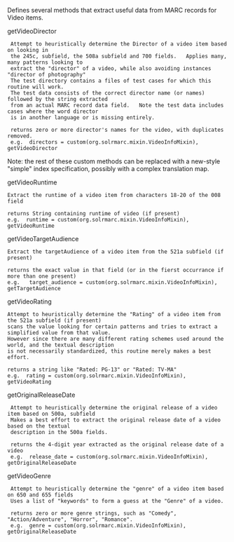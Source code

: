 Defines several methods that extract useful data from MARC records for Video items.

getVideoDirector

     Attempt to heuristically determine the Director of a video item based on looking in 
     the 245c, subfield, the 508a subfield and 700 fields.   Applies many, many patterns looking to 
     extract the "director" of a video, while also avoiding instances "director of photography"
     The test directory contains a files of test cases for which this routine will work.
     The test data consists of the correct director name (or names) followed by the string extracted 
     from an actual MARC record data field.   Note the test data includes cases where the word director
     is in another language or is missing entirely.
     
     returns zero or more director's names for the video, with duplicates removed.
     e.g.  directors = custom(org.solrmarc.mixin.VideoInfoMixin), getVideoDirector
     
     
Note: the rest of these custom methods can be replaced with a new-style "simple" index specification, 
possibly with a complex translation map.

getVideoRuntime

    Extract the runtime of a video item from characters 18-20 of the 008 field
    
    returns String containing runtime of video (if present)
    e.g.  runtime = custom(org.solrmarc.mixin.VideoInfoMixin), getVideoRuntime
    
getVideoTargetAudience

    Extract the targetAudience of a video item from the 521a subfield (if present)
    
    returns the exact value in that field (or in the fierst occurrance if more than one present)
    e.g.   target_audience = custom(org.solrmarc.mixin.VideoInfoMixin), getTargetAudience

getVideoRating

    Attempt to heuristically determine the "Rating" of a video item from the 521a subfield (if present)
    scans the value looking for certain patterns and tries to extract a simplified value from that value.
    However since there are many different rating schemes used around the world, and the textual description
    is not necessarily standardized, this routine merely makes a best effort.
    
    returns a string like "Rated: PG-13" or "Rated: TV-MA"
    e.g.  rating = custom(org.solrmarc.mixin.VideoInfoMixin), getVideoRating

 getOriginalReleaseDate
 
     Attempt to heuristically determine the original release of a video item based on 500a, subfield
     Makes a best effort to extract the original release date of a video based on the textual
     description in the 500a fields.
     
     returns the 4-digit year extracted as the original release date of a video
     e.g.  release_date = custom(org.solrmarc.mixin.VideoInfoMixin), getOriginalReleaseDate
     
 getVideoGenre
 
     Attempt to heuristically determine the "genre" of a video item based on 650 and 655 fields
     Uses a list of "keywords" to form a guess at the "Genre" of a video.  
     
     returns zero or more genre strings, such as "Comedy", "Action/Adventure", "Horror", "Romance".
     e.g.  genre = custom(org.solrmarc.mixin.VideoInfoMixin), getOriginalReleaseDate
